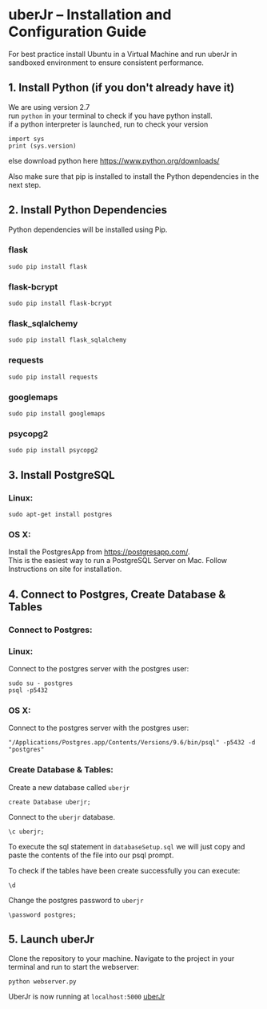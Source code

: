 # uberJr – Installation and Configuration Guide

For best practice install Ubuntu in a Virtual Machine and run uberJr in sandboxed environment to ensure consistent performance.

## 1. Install Python (if you don't already have it) 
We are using version 2.7  
run `python` in your terminal to check if you have python install.  
if a python interpreter is launched, run to check your version
```
import sys
print (sys.version)
```
else download python here https://www.python.org/downloads/

Also make sure that pip is installed to install the Python dependencies in the next step.

## 2. Install Python Dependencies

Python dependencies will be installed using Pip.

### flask
`sudo pip install flask`

### flask-bcrypt
`sudo pip install flask-bcrypt`

### flask_sqlalchemy
`sudo pip install flask_sqlalchemy`

### requests
`sudo pip install requests`

### googlemaps
`sudo pip install googlemaps`

### psycopg2
`sudo pip install psycopg2`

## 3. Install PostgreSQL
### Linux:
```
sudo apt-get install postgres
```

### OS X:
Install the PostgresApp from https://postgresapp.com/.  
This is the easiest way to run a PostgreSQL Server on Mac. Follow Instructions on site for installation.  

## 4. Connect to Postgres, Create Database & Tables
### Connect to Postgres:
### Linux:
Connect to the postgres server with the postgres user:
```
sudo su - postgres
psql -p5432
```
### OS X:
Connect to the postgres server with the postgres user:
```
"/Applications/Postgres.app/Contents/Versions/9.6/bin/psql" -p5432 -d "postgres"
```
### Create Database & Tables:
Create a new database called `uberjr`
```
create Database uberjr;
```
Connect to the `uberjr` database.
```
\c uberjr;
```
To execute the sql statement in `databaseSetup.sql` we will just copy and paste the contents of the file into our psql prompt.

To check if the tables have been create successfully you can execute:
```
\d
```
Change the postgres password to `uberjr`
```
\password postgres;
```

## 5. Launch uberJr 
Clone the repository to your machine.
Navigate to the project in your terminal and run to start the webserver:
```
python webserver.py
```
UberJr is now running at `localhost:5000` [uberJr](http://localhost:5000)

